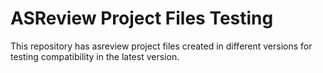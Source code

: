 # ASReview Project Files Testing
This repository has asreview project files created in different versions for testing compatibility in the latest version.